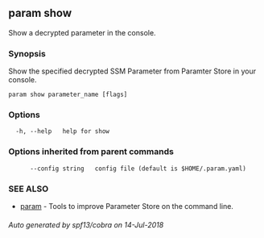 ## param show

Show a decrypted parameter in the console.

### Synopsis

Show the specified decrypted SSM Parameter from Paramter Store in your console.

```
param show parameter_name [flags]
```

### Options

```
  -h, --help   help for show
```

### Options inherited from parent commands

```
      --config string   config file (default is $HOME/.param.yaml)
```

### SEE ALSO

* [param](param.md)	 - Tools to improve Parameter Store on the command line.

###### Auto generated by spf13/cobra on 14-Jul-2018
